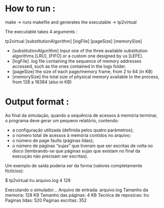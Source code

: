 # How to run :

make -> runs makefile and generates the executable -> tp2virtual

The executable takes 4 arguments :

tp2virtual [substitutionAlgorithm] [logFile] [pageSize] [memorySize]

* [substitutionAlgorithm] Input one of the three available substitution algorithms [LRU], [FIFO] or a custom one designed by us [LEFE].
* [logFile] .log file containing the sequence of memory addresses accessed, such as the ones contained in the logs folder.
* [pageSize] the size of each page/memory frame, from 2 to 64 (in KB)
* [memorySize] the total size of physical memory available to the process, from 128 a 16384 (also in KB)

# Output format :

Ao final da simulação, quando a sequência de acessos à memória terminar, o programa deve gerar um pequeno relatório, contendo:

* a configuração utilizada (definida pelos quatro parâmetros);
* o número total de acessos à memória contidos no arquivo;
* o número de page faults (páginas lidas);
* o número de páginas “sujas” que tiveram que ser escritas de volta no disco (lembrando-se que páginas sujas que existam no final da execução não precisam ser escritas).

Um exemplo de saı́da poderia ser da forma (valores completamente fictı́cios):

$ tp2virtual lru arquivo.log 4 128

Executando o simulador...
Arquivo de entrada: arquivo.log
Tamanho da memoria: 128 KB
Tamanho das páginas: 4 KB
Tecnica de reposicao: lru
Paginas lidas: 520
Paginas escritas: 352
